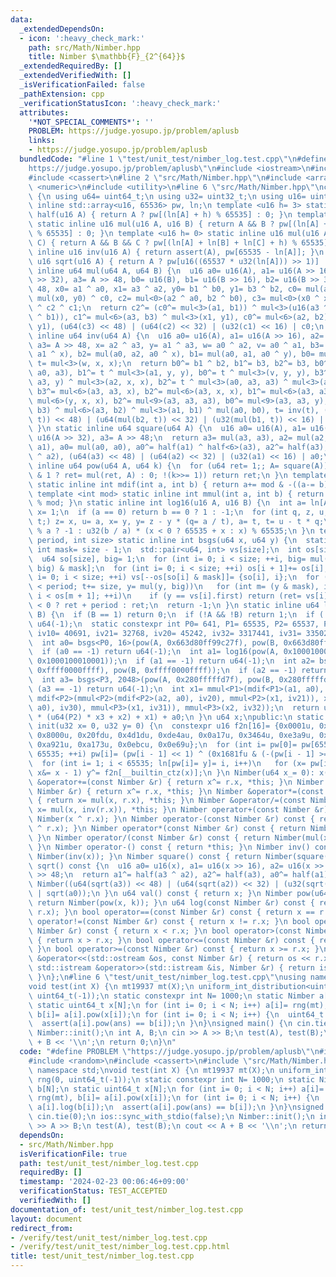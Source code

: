 ```yaml
---
data:
  _extendedDependsOn:
  - icon: ':heavy_check_mark:'
    path: src/Math/Nimber.hpp
    title: Nimber $\mathbb{F}_{2^{64}}$
  _extendedRequiredBy: []
  _extendedVerifiedWith: []
  _isVerificationFailed: false
  _pathExtension: cpp
  _verificationStatusIcon: ':heavy_check_mark:'
  attributes:
    '*NOT_SPECIAL_COMMENTS*': ''
    PROBLEM: https://judge.yosupo.jp/problem/aplusb
    links:
    - https://judge.yosupo.jp/problem/aplusb
  bundledCode: "#line 1 \"test/unit_test/nimber_log.test.cpp\"\n#define PROBLEM \"\
    https://judge.yosupo.jp/problem/aplusb\"\n#include <iostream>\n#include <random>\n\
    #include <cassert>\n#line 2 \"src/Math/Nimber.hpp\"\n#include <array>\n#include\
    \ <numeric>\n#include <utility>\n#line 6 \"src/Math/Nimber.hpp\"\nclass Nimber\
    \ {\n using u64= uint64_t;\n using u32= uint32_t;\n using u16= uint16_t;\n static\
    \ inline std::array<u16, 65536> pw, ln;\n template <u16 h= 3> static inline u16\
    \ half(u16 A) { return A ? pw[(ln[A] + h) % 65535] : 0; }\n template <u16 h= 0>\
    \ static inline u16 mul(u16 A, u16 B) { return A && B ? pw[(ln[A] + ln[B] + h)\
    \ % 65535] : 0; }\n template <u16 h= 0> static inline u16 mul(u16 A, u16 B, u16\
    \ C) { return A && B && C ? pw[(ln[A] + ln[B] + ln[C] + h) % 65535] : 0; }\n static\
    \ inline u16 inv(u16 A) { return assert(A), pw[65535 - ln[A]]; }\n static inline\
    \ u16 sqrt(u16 A) { return A ? pw[u16((65537 * u32(ln[A])) >> 1)] : 0; }\n static\
    \ inline u64 mul(u64 A, u64 B) {\n  u16 a0= u16(A), a1= u16(A >> 16), a2= u16(A\
    \ >> 32), a3= A >> 48, b0= u16(B), b1= u16(B >> 16), b2= u16(B >> 32), b3= B >>\
    \ 48, x0= a1 ^ a0, x1= a3 ^ a2, y0= b1 ^ b0, y1= b3 ^ b2, c0= mul(a0, b0), c1=\
    \ mul(x0, y0) ^ c0, c2= mul<0>(a2 ^ a0, b2 ^ b0), c3= mul<0>(x0 ^ x1, y0 ^ y1)\
    \ ^ c2 ^ c1;\n  return c2^= (c0^= mul<3>(a1, b1)) ^ mul<3>(u16(a3 ^ a1), u16(b3\
    \ ^ b1)), c1^= mul<6>(a3, b3) ^ mul<3>(x1, y1), c0^= mul<6>(a2, b2) ^ mul<6>(x1,\
    \ y1), (u64(c3) << 48) | (u64(c2) << 32) | (u32(c1) << 16) | c0;\n }\n static\
    \ inline u64 inv(u64 A) {\n  u16 a0= u16(A), a1= u16(A >> 16), a2= u16(A >> 32),\
    \ a3= A >> 48, x= a2 ^ a3, y= a1 ^ a3, w= a0 ^ a2, v= a0 ^ a1, b3= mul(a1, a2,\
    \ a1 ^ x), b2= mul(a0, a2, a0 ^ x), b1= mul(a0, a1, a0 ^ y), b0= mul(a0, v, w),\
    \ t= mul<3>(w, x, x);\n  return b0^= b1 ^ b2, b1^= b3, b2^= b3, b0^= b3^= mul(a0,\
    \ a0, a3), b1^= t ^ mul<3>(a1, y, y), b0^= t ^ mul<3>(v, y, y), b3^= t= mul<3>(a1,\
    \ a3, y) ^ mul<3>(a2, x, x), b2^= t ^ mul<3>(a0, a3, a3) ^ mul<3>(a1, a1, a2),\
    \ b3^= mul<6>(a3, a3, x), b2^= mul<6>(a3, x, x), b1^= mul<6>(a3, a3, y ^ w), b0^=\
    \ mul<6>(y, x, x), b2^= mul<9>(a3, a3, a3), b0^= mul<9>(a3, a3, y), t= mul<6>(x,\
    \ b3) ^ mul<6>(a3, b2) ^ mul<3>(a1, b1) ^ mul(a0, b0), t= inv(t), (u64(mul(b3,\
    \ t)) << 48) | (u64(mul(b2, t)) << 32) | (u32(mul(b1, t)) << 16) | mul(b0, t);\n\
    \ }\n static inline u64 square(u64 A) {\n  u16 a0= u16(A), a1= u16(A >> 16), a2=\
    \ u16(A >> 32), a3= A >> 48;\n  return a3= mul(a3, a3), a2= mul(a2, a2), a1= mul(a1,\
    \ a1), a0= mul(a0, a0), a0^= half(a1) ^ half<6>(a3), a2^= half(a3), a1^= half(a3\
    \ ^ a2), (u64(a3) << 48) | (u64(a2) << 32) | (u32(a1) << 16) | a0;\n }\n static\
    \ inline u64 pow(u64 A, u64 k) {\n  for (u64 ret= 1;; A= square(A))\n   if (k\
    \ & 1 ? ret= mul(ret, A) : 0; !(k>>= 1)) return ret;\n }\n template <int mod>\
    \ static inline int mdif(int a, int b) { return a+= mod & -((a-= b) < 0); }\n\
    \ template <int mod> static inline int mmul(int a, int b) { return u64(a) * b\
    \ % mod; }\n static inline int log16(u16 A, u16 B) {\n  int a= ln[A], b= ln[B],\
    \ x= 1;\n  if (a == 0) return b == 0 ? 1 : -1;\n  for (int q, z, u, y= 0, t= 65535;\
    \ t;) z= x, u= a, x= y, y= z - y * (q= a / t), a= t, t= u - t * q;\n  return b\
    \ % a ? -1 : u32(b / a) * (x < 0 ? 65535 + x : x) % 65535;\n }\n template <int\
    \ period, int size> static inline int bsgs(u64 x, u64 y) {\n  static constexpr\
    \ int mask= size - 1;\n  std::pair<u64, int> vs[size];\n  int os[size + 1]= {};\n\
    \  u64 so[size], big= 1;\n  for (int i= 0; i < size; ++i, big= mul(big, x)) ++os[(so[i]=\
    \ big) & mask];\n  for (int i= 0; i < size; ++i) os[i + 1]+= os[i];\n  for (int\
    \ i= 0; i < size; ++i) vs[--os[so[i] & mask]]= {so[i], i};\n  for (int t= 0; t\
    \ < period; t+= size, y= mul(y, big))\n   for (int m= (y & mask), i= os[m], ret;\
    \ i < os[m + 1]; ++i)\n    if (y == vs[i].first) return (ret= vs[i].second - t)\
    \ < 0 ? ret + period : ret;\n  return -1;\n }\n static inline u64 log(u64 A, u64\
    \ B) {\n  if (B == 1) return 0;\n  if (!A && !B) return 1;\n  if (!A || !B) return\
    \ u64(-1);\n  static constexpr int P0= 641, P1= 65535, P2= 65537, P3= 6700417,\
    \ iv10= 40691, iv21= 32768, iv20= 45242, iv32= 3317441, iv31= 3350208, iv30= 3883315;\n\
    \  int a0= bsgs<P0, 16>(pow(A, 0x663d80ff99c27f), pow(B, 0x663d80ff99c27f));\n\
    \  if (a0 == -1) return u64(-1);\n  int a1= log16(pow(A, 0x1000100010001), pow(B,\
    \ 0x1000100010001));\n  if (a1 == -1) return u64(-1);\n  int a2= bsgs<P2, 256>(pow(A,\
    \ 0xffff0000ffff), pow(B, 0xffff0000ffff));\n  if (a2 == -1) return u64(-1);\n\
    \  int a3= bsgs<P3, 2048>(pow(A, 0x280fffffd7f), pow(B, 0x280fffffd7f));\n  if\
    \ (a3 == -1) return u64(-1);\n  int x1= mmul<P1>(mdif<P1>(a1, a0), iv10), x2=\
    \ mdif<P2>(mmul<P2>(mdif<P2>(a2, a0), iv20), mmul<P2>(x1, iv21)), x3= mdif<P3>(mdif<P3>(mmul<P3>(mdif<P3>(a3,\
    \ a0), iv30), mmul<P3>(x1, iv31)), mmul<P3>(x2, iv32));\n  return u64(P0) * (u64(P1)\
    \ * (u64(P2) * x3 + x2) + x1) + a0;\n }\n u64 x;\npublic:\n static inline void\
    \ init(u32 x= 0, u32 y= 0) {\n  constexpr u16 f2n[16]= {0x0001u, 0x2827u, 0x392bu,\
    \ 0x8000u, 0x20fdu, 0x4d1du, 0xde4au, 0x0a17u, 0x3464u, 0xe3a9u, 0x6d8du, 0x34bcu,\
    \ 0xa921u, 0xa173u, 0x0ebcu, 0x0e69u};\n  for (int i= pw[0]= pw[65535]= 1; i <\
    \ 65535; ++i) pw[i]= (pw[i - 1] << 1) ^ (0x1681fu & (-(pw[i - 1] >= 0x8000u)));\n\
    \  for (int i= 1; i < 65535; ln[pw[i]= y]= i, i++)\n   for (x= pw[i], y= 0; x;\
    \ x&= x - 1) y^= f2n[__builtin_ctz(x)];\n }\n Nimber(u64 x_= 0): x(x_) {}\n Nimber\
    \ &operator+=(const Nimber &r) { return x^= r.x, *this; }\n Nimber &operator-=(const\
    \ Nimber &r) { return x^= r.x, *this; }\n Nimber &operator*=(const Nimber &r)\
    \ { return x= mul(x, r.x), *this; }\n Nimber &operator/=(const Nimber &r) { return\
    \ x= mul(x, inv(r.x)), *this; }\n Nimber operator+(const Nimber &r) const { return\
    \ Nimber(x ^ r.x); }\n Nimber operator-(const Nimber &r) const { return Nimber(x\
    \ ^ r.x); }\n Nimber operator*(const Nimber &r) const { return Nimber(mul(x, r.x));\
    \ }\n Nimber operator/(const Nimber &r) const { return Nimber(mul(x, inv(r.x)));\
    \ }\n Nimber operator-() const { return *this; }\n Nimber inv() const { return\
    \ Nimber(inv(x)); }\n Nimber square() const { return Nimber(square(x)); }\n Nimber\
    \ sqrt() const {\n  u16 a0= u16(x), a1= u16(x >> 16), a2= u16(x >> 32), a3= x\
    \ >> 48;\n  return a1^= half(a3 ^ a2), a2^= half(a3), a0^= half(a1) ^ half<6>(a3),\
    \ Nimber((u64(sqrt(a3)) << 48) | (u64(sqrt(a2)) << 32) | (u32(sqrt(a1)) << 16)\
    \ | sqrt(a0));\n }\n u64 val() const { return x; }\n Nimber pow(u64 k) const {\
    \ return Nimber(pow(x, k)); }\n u64 log(const Nimber &r) const { return log(x,\
    \ r.x); }\n bool operator==(const Nimber &r) const { return x == r.x; }\n bool\
    \ operator!=(const Nimber &r) const { return x != r.x; }\n bool operator<(const\
    \ Nimber &r) const { return x < r.x; }\n bool operator>(const Nimber &r) const\
    \ { return x > r.x; }\n bool operator<=(const Nimber &r) const { return x <= r.x;\
    \ }\n bool operator>=(const Nimber &r) const { return x >= r.x; }\n friend std::ostream\
    \ &operator<<(std::ostream &os, const Nimber &r) { return os << r.x; }\n friend\
    \ std::istream &operator>>(std::istream &is, Nimber &r) { return is >> r.x, is;\
    \ }\n};\n#line 6 \"test/unit_test/nimber_log.test.cpp\"\nusing namespace std;\n\
    void test(int X) {\n mt19937 mt(X);\n uniform_int_distribution<uint64_t> rng(0,\
    \ uint64_t(-1));\n static constexpr int N= 1000;\n static Nimber a[N], b[N];\n\
    \ static uint64_t x[N];\n for (int i= 0; i < N; i++) a[i]= rng(mt), x[i]= rng(mt),\
    \ b[i]= a[i].pow(x[i]);\n for (int i= 0; i < N; i++) {\n  uint64_t ans= a[i].log(b[i]);\n\
    \  assert(a[i].pow(ans) == b[i]);\n }\n}\nsigned main() {\n cin.tie(0);\n ios::sync_with_stdio(false);\n\
    \ Nimber::init();\n int A, B;\n cin >> A >> B;\n test(A), test(B);\n cout << A\
    \ + B << '\\n';\n return 0;\n}\n"
  code: "#define PROBLEM \"https://judge.yosupo.jp/problem/aplusb\"\n#include <iostream>\n\
    #include <random>\n#include <cassert>\n#include \"src/Math/Nimber.hpp\"\nusing\
    \ namespace std;\nvoid test(int X) {\n mt19937 mt(X);\n uniform_int_distribution<uint64_t>\
    \ rng(0, uint64_t(-1));\n static constexpr int N= 1000;\n static Nimber a[N],\
    \ b[N];\n static uint64_t x[N];\n for (int i= 0; i < N; i++) a[i]= rng(mt), x[i]=\
    \ rng(mt), b[i]= a[i].pow(x[i]);\n for (int i= 0; i < N; i++) {\n  uint64_t ans=\
    \ a[i].log(b[i]);\n  assert(a[i].pow(ans) == b[i]);\n }\n}\nsigned main() {\n\
    \ cin.tie(0);\n ios::sync_with_stdio(false);\n Nimber::init();\n int A, B;\n cin\
    \ >> A >> B;\n test(A), test(B);\n cout << A + B << '\\n';\n return 0;\n}"
  dependsOn:
  - src/Math/Nimber.hpp
  isVerificationFile: true
  path: test/unit_test/nimber_log.test.cpp
  requiredBy: []
  timestamp: '2024-02-23 00:06:46+09:00'
  verificationStatus: TEST_ACCEPTED
  verifiedWith: []
documentation_of: test/unit_test/nimber_log.test.cpp
layout: document
redirect_from:
- /verify/test/unit_test/nimber_log.test.cpp
- /verify/test/unit_test/nimber_log.test.cpp.html
title: test/unit_test/nimber_log.test.cpp
---
```

